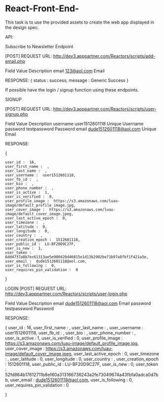 # React-Front-End-

This task is to use the provided assets to create the web app displayed in the design spec.



API:

Subscribe to Newsletter Endpoint

[POST] REQUEST URL: http://dev3.apppartner.com/Reactors/scripts/add-email.php


Field 	Value           Description
email 	123@aol.com 	Email

RESPONSE:
{
    status :  success,
    message :  Generic Success
} 


If possible have the login / signup function using these endpoints.

SIGNUP

[POST] REQUEST URL: http://dev3.apppartner.com/Reactors/scripts/user-signup.php

Field 		Value 		            Description
username 	user1512601118 		    Unique Username
password 	testpassword 		    Password
email 		dude1512601118@aol.com 	Unique Email


RESPONSE:

{

    user_id :  16,
    user_first_name :  ,
    user_last_name :  ,
    user_username :  user1512601118,
    user_fb_id :  ,
    user_bio :  ,
    user_phone_number :  ,
    user_is_active :  1,
    user_is_verified :  0,
    user_profile_image :  https://s3.amazonaws.com/luau-image/default_profile_image.jpg,
    user_cover_image :  https://s3.amazonaws.com/luau-image/default_cover_image.jpeg,
    user_last_active_epoch :  0,
    user_timezone :  ,
    user_latitude :  0,
    user_longitude :  0,
    user_country :  ,
    user_creation_epoch :  1512601118,
    user_public_id :  LU-BF20D9C27F,
    user_is_new :  1,
    user_token :  6dd4737a8b7ec61313ae5e900420d46815e1d13b2902be71b97a8fbf1f421a3e,
    user_email :  dude1512601118@aol.com,
    user_is_following :  0,
    user_requires_pin_validation :  0

} 


LOGIN
[POST] REQUEST URL: http://dev3.apppartner.com/Reactors/scripts/user-login.php


Field 		Value 			        Description
email 		dude1512601118@aol.com 	Email
password 	testpassword 		    Password


RESPONSE:

{
    user_id :  16,
    user_first_name :  ,
    user_last_name :  ,
    user_username :  user1512601118,
    user_fb_id :  ,
    user_bio :  ,
    user_phone_number :  ,
    user_is_active :  1,
    user_is_verified :  0,
    user_profile_image :  https://s3.amazonaws.com/luau-image/default_profile_image.jpg,
    user_cover_image :  https://s3.amazonaws.com/luau-image/default_cover_image.jpeg,
    user_last_active_epoch :  0,
    user_timezone :  ,
    user_latitude :  0,
    user_longitude :  0,
    user_country :  ,
    user_creation_epoch :  1512601118,
    user_public_id :  LU-BF20D9C27F,
    user_is_new :  0,
    user_token :  52fd864b17612711b8ef60a313166736243a2fe73049674a43fbfa0adca0d7bb,
    user_email :  dude1512601118@aol.com,
    user_is_following :  0,
    user_requires_pin_validation :  0

} 
